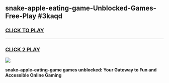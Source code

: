 
## snake-apple-eating-game-Unblocked-Games-Free-Play #3kaqd
<h3>
<a href="https://us.freeplayer.one?title=snake-apple-eating-game&ref=9M">CLICK TO PLAY</a></h3>
<hr>

<h3>
<a href="https://us.freeplayer.one?title=snake-apple-eating-game&ref=9M">CLICK 2 PLAY</a>
  
</h3>

<a href="https://us.freeplayer.one?title=snake-apple-eating-game&ref=9M"><img src="https://clearcache.store/games.png"></a>


**snake-apple-eating-game games unblocked: Your Gateway to Fun and Accessible Online Gaming**
